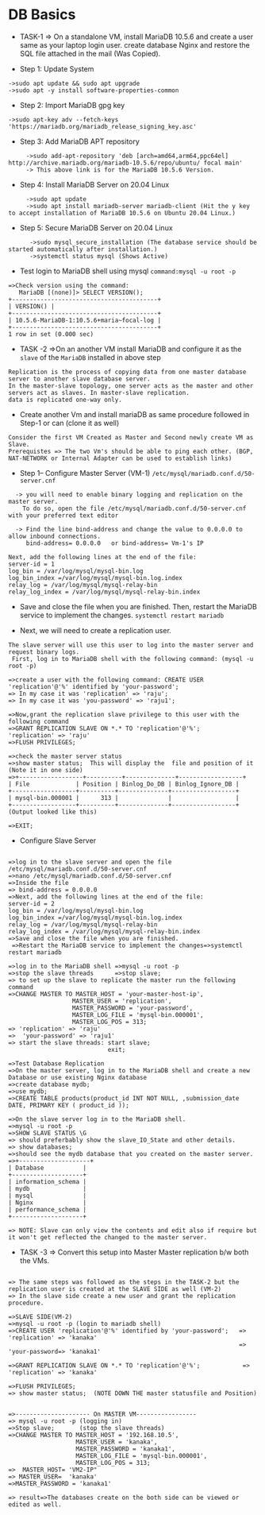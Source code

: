 # DB Basics 

* TASK-1 => On a standalone VM, install MariaDB 10.5.6 and create a user same as your laptop login user.
          create database Nginx and restore the SQL file attached in the mail (Was Copied).
 
* Step 1: Update System  
 ```
 ->sudo apt update && sudo apt upgrade
 ->sudo apt -y install software-properties-common
```
* Step 2: Import MariaDB gpg key
```
->sudo apt-key adv --fetch-keys 'https://mariadb.org/mariadb_release_signing_key.asc'

```

* Step 3: Add MariaDB APT repository
``` 
     ->sudo add-apt-repository 'deb [arch=amd64,arm64,ppc64el] http://archive.mariadb.org/mariadb-10.5.6/repo/ubuntu/ focal main'
     -> This above link is for the MariaDB 10.5.6 Version.
```

* Step 4: Install MariaDB Server on 20.04 Linux
```
     ->sudo apt update
     ->sudo apt install mariadb-server mariadb-client (Hit the y key to accept installation of MariaDB 10.5.6 on Ubuntu 20.04 Linux.)
```

* Step 5: Secure MariaDB Server on 20.04 Linux
```
      ->sudo mysql_secure_installation (The database service should be started automatically after installation.)
      ->systemctl status mysql (Shows Active)           
```

* Test login to MariaDB shell using mysql `command:mysql -u root -p`
```
=>Check version using the command: 
   MariaDB [(none)]> SELECT VERSION();
+-----------------------------------------+
| VERSION() |
+-----------------------------------------+
| 10.5.6-MariaDB-1:10.5.6+maria~focal-log |
+-----------------------------------------+
1 row in set (0.000 sec)

```

* TASK -2 =>On an another VM install MariaDB and configure it as the `slave` of the `MariaDB` installed in above step

```
Replication is the process of copying data from one master database server to another slave database server.
In the master-slave topology, one server acts as the master and other servers act as slaves. In master-slave replication.
data is replicated one-way only.
```

* Create another Vm and install mariaDB as  same procedure followed in Step-1 or can (clone it as well)

```
Consider the first VM Created as Master and Second newly create VM as Slave.
Prerequistes => The two Vm's should be able to ping each other. (BGP, NAT-NETWORK or Internal Adapter can be used to establish links)
```

* Step 1– Configure Master Server (VM-1) `/etc/mysql/mariadb.conf.d/50-server.cnf`
```
  -> you will need to enable binary logging and replication on the master server. 
    To do so, open the file /etc/mysql/mariadb.conf.d/50-server.cnf with your preferred text editor
  
  -> Find the line bind-address and change the value to 0.0.0.0 to allow inbound connections.
     bind-address= 0.0.0.0   or bind-address= Vm-1's IP

Next, add the following lines at the end of the file:
server-id = 1
log_bin = /var/log/mysql/mysql-bin.log
log_bin_index =/var/log/mysql/mysql-bin.log.index
relay_log = /var/log/mysql/mysql-relay-bin
relay_log_index = /var/log/mysql/mysql-relay-bin.index    
```


* Save and close the file when you are finished. Then, restart the MariaDB service to implement the changes.
  `systemctl restart mariadb`

* Next, we will need to create a replication user. 
``` 
The slave server will use this user to log into the master server and request binary logs.
 First, log in to MariaDB shell with the following command: (mysql -u root -p)

=>create a user with the following command: CREATE USER 'replication'@'%' identified by 'your-password';
=> In my case it was 'replication' => 'raju';
=> In my case it was 'you-password' => 'raju1';

=>Now,grant the replication slave privilege to this user with the following command
=>GRANT REPLICATION SLAVE ON *.* TO 'replication'@'%';             'replication' => 'raju'
=>FLUSH PRIVILEGES;

=>check the master server status
=>show master status;  This will display the  file and position of it  (Note it in one side)
=>+------------------+----------+--------------+------------------+
| File             | Position | Binlog_Do_DB | Binlog_Ignore_DB |
+------------------+----------+--------------+------------------+
| mysql-bin.000001 |      313 |              |                  |
+------------------+----------+--------------+------------------+
(Output looked like this)

=>EXIT;
```

* Configure Slave Server
```

=>log in to the slave server and open the file /etc/mysql/mariadb.conf.d/50-server.cnf
=>nano /etc/mysql/mariadb.conf.d/50-server.cnf
=>Inside the file
=> bind-address = 0.0.0.0
=>Next, add the following lines at the end of the file:
server-id = 2
log_bin = /var/log/mysql/mysql-bin.log
log_bin_index =/var/log/mysql/mysql-bin.log.index
relay_log = /var/log/mysql/mysql-relay-bin
relay_log_index = /var/log/mysql/mysql-relay-bin.index
=>Save and close the file when you are finished.
 =>Restart the MariaDB service to implement the changes=>systemctl restart mariadb
```

```
=>log in to the MariaDB shell =>mysql -u root -p
=>stop the slave threads      =>stop slave;
=> to set up the slave to replicate the master run the following command
=>CHANGE MASTER TO MASTER_HOST = 'your-master-host-ip', 
                  MASTER_USER = 'replication', 
                  MASTER_PASSWORD = 'your-password', 
                  MASTER_LOG_FILE = 'mysql-bin.000001', 
                  MASTER_LOG_POS = 313;
=> 'replication' => 'raju'
=>  'your-password' => 'raju1' 
=> start the slave threads: start slave;
                            exit;
```
```
=>Test Database Replication
=>On the master server, log in to the MariaDB shell and create a new Database or use existing Nginx database
=>create database mydb;
=>use mydb;
=>CREATE TABLE products(product_id INT NOT NULL, ,submission_date DATE, PRIMARY KEY ( product_id ));

=>On the slave server log in to the MariaDB shell.
=>mysql -u root -p
=>SHOW SLAVE STATUS \G
=> should preferbably show the slave_IO_State and other details.
=> show databases;
=>should see the mydb database that you created on the master server.
=>+--------------------+
| Database           |
+--------------------+
| information_schema |
| mydb               |
| mysql              |
| Nginx              |
| performance_schema | 
+--------------------+

=> NOTE: Slave can only view the contents and edit also if require but it won't get reflected the changed to the master server.

```

* TASK -3 => Convert this setup into Master Master replication b/w both the VMs.
```

=> The same steps was followed as the steps in the TASK-2 but the replication user is created at the SLAVE SIDE as well (VM-2)
=> In the slave side create a new user and grant the replication procedure.

=>SLAVE SIDE(VM-2)
=>mysql -u root -p (login to mariadb shell)
=>CREATE USER 'replication'@'%' identified by 'your-password';   => 'replication' => 'kanaka'
                                                                 => 'your-password=> 'kanaka1'

=>GRANT REPLICATION SLAVE ON *.* TO 'replication'@'%';            => 'replication' => 'kanaka'

=>FLUSH PRIVILEGES;
=> show master status;  (NOTE DOWN THE master statusfile and Position)


=>--------------------- On MASTER VM-----------------
=> mysql -u root -p (logging in)
=>Stop slave;       (stop the slave threads) 
=>CHANGE MASTER TO MASTER_HOST = '192.168.10.5', 
                   MASTER_USER = 'kanaka', 
                   MASTER_PASSWORD = 'kanaka1', 
                   MASTER_LOG_FILE = 'mysql-bin.000001', 
                   MASTER_LOG_POS = 313;
=>  MASTER_HOST= 'VM2-IP"
=> MASTER_USER=  'kanaka'
=>MASTER_PASSWORD = 'kanaka1'

=> result=>The databases create on the both side can be viewed or edited as well.
```
